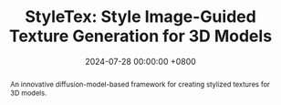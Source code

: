 ---
title:          "StyleTex: Style Image-Guided Texture Generation for 3D Models"
date:           2024-07-28 00:00:00 +0800
selected:       false
pub:            "ACM Transactions on Graphics (Proceedings of SIGGRAPH Asia)"
pub_pre:        ""
# pub_post:       "Conference Track"
pub_last:       ""
pub_date:       "2024"

abstract: >-
  An innovative diffusion-model-based framework for creating stylized textures for 3D models. 

cover:          /assets/images/publications/styletex.png
authors:
  - Zhiyu Xie
  - Yuqing Zhang
  - Xiangjun Tang
  - Yiqian Wu
  - Dehan Chen
  - Gongsheng Li
  - Xiaogang Jin
links:
  Paper: https://dl.acm.org/doi/10.1145/3687931
  Arxiv: https://arxiv.org/abs/2411.00399
  Video: http://www.cad.zju.edu.cn/home/jin/SigA20242/demo.mp4
  Project: http://www.cad.zju.edu.cn/home/jin/SigA20242/StyleTex.htm
  Code: https://github.com/XZYW7/StyleTex
  Supplementary: http://www.cad.zju.edu.cn/home/jin/SigA20242/supplemental_material.pdf
--- 